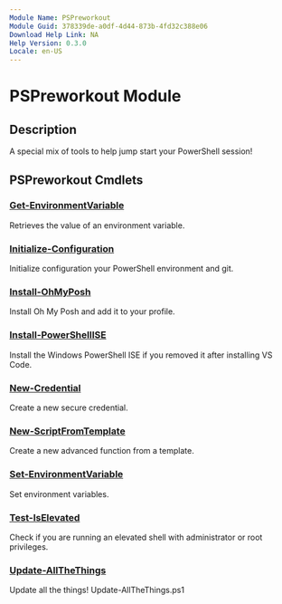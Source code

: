 ```yaml
---
Module Name: PSPreworkout
Module Guid: 378339de-a0df-4d44-873b-4fd32c388e06
Download Help Link: NA
Help Version: 0.3.0
Locale: en-US
---
```


# PSPreworkout Module
## Description
A special mix of tools to help jump start your PowerShell session!

## PSPreworkout Cmdlets
### [Get-EnvironmentVariable](Get-EnvironmentVariable.md)
Retrieves the value of an environment variable.

### [Initialize-Configuration](Initialize-Configuration.md)
Initialize configuration your PowerShell environment and git.

### [Install-OhMyPosh](Install-OhMyPosh.md)
Install Oh My Posh and add it to your profile.

### [Install-PowerShellISE](Install-PowerShellISE.md)
Install the Windows PowerShell ISE if you removed it after installing VS Code.

### [New-Credential](New-Credential.md)
Create a new secure credential.

### [New-ScriptFromTemplate](New-ScriptFromTemplate.md)
Create a new advanced function from a template.

### [Set-EnvironmentVariable](Set-EnvironmentVariable.md)
Set environment variables.

### [Test-IsElevated](Test-IsElevated.md)
Check if you are running an elevated shell with administrator or root privileges.

### [Update-AllTheThings](Update-AllTheThings.md)
Update all the things! Update-AllTheThings.ps1 




